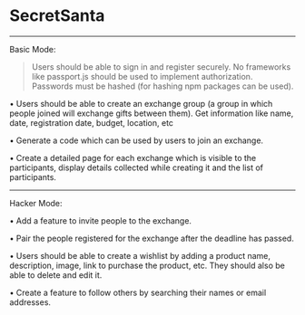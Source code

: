 # SecretSanta

---------------------------------------------------------------------------------------------------------------

Basic Mode:

> Users should be able to sign in and register securely. No frameworks like passport.js should be used to implement authorization. Passwords must be hashed (for hashing npm packages can be used).

• Users should be able to create an exchange group (a group in which people joined will exchange gifts between them). Get information like name, date, registration date, budget, location, etc

• Generate a code which can be used by users to join an exchange.

• Create a detailed page for each exchange which is visible to the participants, display details collected while creating it and the list of participants.

---------------------------------------------------------------------------------------------------------------

Hacker Mode:

• Add a feature to invite people to the exchange.

• Pair the people registered for the exchange after the deadline has passed.

• Users should be able to create a wishlist by adding a product name, description, image, link to purchase the product, etc. They should also be able to delete and edit it.

• Create a feature to follow others by searching their names or email addresses.
